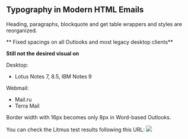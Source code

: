 ## Typography in Modern HTML Emails

Heading, paragraphs, blockquote and get table wrappers and styles are reorganized.

** Fixed spacings on all Outlooks and most legacy desktop clients**

**Still not the desired visual on**

Desktop:
- Lotus Notes 7, 8.5, IBM Notes 9

Webmail:
- Mail.ru
- Terra Mail


Border width with 16px becomes only 8px in Word-based Outlooks.


You can check the Litmus test results following this URL:
![](https://litmus.com/checklist/emails/public/4e18ce2)